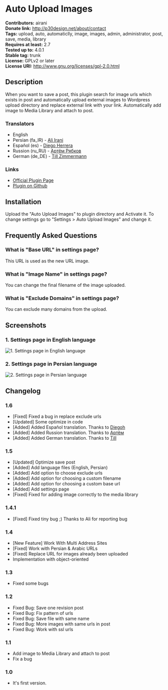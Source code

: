 # Auto Upload Images #
**Contributors:** airani  
**Donate link:** http://p30design.net/about/contact  
**Tags:** upload, auto, automaticlly, image, images, admin, administrator, post, save, media, library  
**Requires at least:** 2.7  
**Tested up to:** 4.0.1  
**Stable tag:** trunk  
**License:** GPLv2 or later  
**License URI:** http://www.gnu.org/licenses/gpl-2.0.html  

## Description ##

When you want to save a post, this plugin search for image urls which exists in post and automatically upload external images to Wordpress upload directory and replace external link with your link.
Automatically add image to Media Library and attach to post.

### Translators ###

* English
* Persian (fa_IR) - [Ali Irani](http://p30design.net)
* Español (es) - [Diego Herrera](https://github.com/diegoh)
* Russion (ru_RU) - [Артём Рябков](https://github.com/rad96)
* German (de_DE) - [Till Zimmermann](https://github.com/tillz)


### Links ###

* [Official Plugin Page](http://p30design.net/1391/08/wp-auto-upload-images.html)
* [Plugin on Github](https://github.com/airani/wp-auto-upload)

## Installation ##

Upload the "Auto Upload Images" to plugin directory and Activate it.
To change settings go to "Settings > Auto Upload Images" and change it.

## Frequently Asked Questions ##

### What is "Base URL" in settings page? ###
This URL is used as the new URL image.

### What is "Image Name" in settings page? ###
You can change the final filename of the image uploaded.

### What is "Exclude Domains" in settings page? ###
You can exclude many domains from the upload.

## Screenshots ##

### 1. Settings page in English language ###
![1. Settings page in English language](http://ps.w.org/auto-upload-images/assets/screenshot-1.png)

### 2. Settings page in Persian language ###
![2. Settings page in Persian language](http://ps.w.org/auto-upload-images/assets/screenshot-2.png)


## Changelog ##

### 1.6 ###
* [Fixed] Fixed a bug in replace exclude urls
* [Updated] Some optimize in code
* [Added] Added Español translation. Thanks to [Diegoh](https://github.com/diegoh)
* [Added] Added Russion translation. Thanks to [Артём](https://github.com/rad96)
* [Added] Added German translation. Thanks to [Till](https://github.com/tillz)

### 1.5 ###
* [Updated] Optimize save post
* [Added] Add language files (English, Persian)
* [Added] Add option to choose exclude urls
* [Added] Add option for choosing a custom filename
* [Added] Add option for choosing a custom base url
* [Added] Add settings page
* [Fixed] Fixed for adding image correctly to the media library

### 1.4.1 ###

* [Fixed] Fixed tiny bug ;) Thanks to Ali for reporting bug

### 1.4 ###

* [New Feature] Work With Multi Address Sites
* [Fixed] Work with Persian & Arabic URLs
* [Fixed] Replace URL for images already been uploaded
* Implementation with object-oriented

### 1.3 ###

* Fixed some bugs

### 1.2 ###

* Fixed Bug: Save one revision post
* Fixed Bug: Fix pattern of urls
* Fixed Bug: Save file with same name
* Fixed Bug: More images with same urls in post
* Fixed Bug: Work with ssl urls

### 1.1 ###

* Add image to Media Library and attach to post
* Fix a bug

### 1.0 ###

* It's first version.